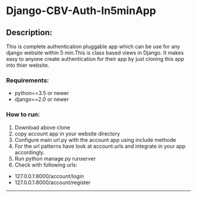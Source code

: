 # Django-CBV-Auth-In5minApp

## Description:
This is complete authentication pluggable app which can be use for any django website within 5 min.This is class based views in Django. It makes easy to anyone create authentication for their app by just cloning this app into thier website.

### Requirements:
- python==3.5 or newer
- django==2.0 or newer

### How to run:
1. Download above clone
2. copy account app in your website directory
3. Configure main url.py with the account app using include methode 
4. For the url patterns have look at account.urls and integrate in your app accordingly. 	
5. Run  python manage.py runserver   
6. Check with following urls:
- 127.0.0.1:8000/account/login
- 127.0.0.1:8000/account/register

------------------------------------------------------------------------------------------------------------------------------
